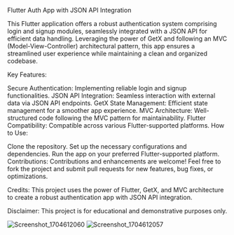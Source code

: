 Flutter Auth App with JSON API Integration

This Flutter application offers a robust authentication system comprising login and signup modules, seamlessly integrated with a JSON API for efficient data handling. Leveraging the power of GetX and following an MVC (Model-View-Controller) architectural pattern, this app ensures a streamlined user experience while maintaining a clean and organized codebase.

Key Features:

Secure Authentication: Implementing reliable login and signup functionalities.
JSON API Integration: Seamless interaction with external data via JSON API endpoints.
GetX State Management: Efficient state management for a smoother app experience.
MVC Architecture: Well-structured code following the MVC pattern for maintainability.
Flutter Compatibility: Compatible across various Flutter-supported platforms.
How to Use:

Clone the repository.
Set up the necessary configurations and dependencies.
Run the app on your preferred Flutter-supported platform.
Contributions: Contributions and enhancements are welcome! Feel free to fork the project and submit pull requests for new features, bug fixes, or optimizations.

Credits: This project uses the power of Flutter, GetX, and MVC architecture to create a robust authentication app with JSON API integration.

Disclaimer: This project is for educational and demonstrative purposes only.



![Screenshot_1704612060](https://github.com/pankaj1101/login_and_signup_using_json_api/assets/116742441/e268d9f7-a639-483f-a9ce-ebc65d4fcfa3)
![Screenshot_1704612057](https://github.com/pankaj1101/login_and_signup_using_json_api/assets/116742441/fa4b32f0-99e8-4121-9828-411a50e3550e)




